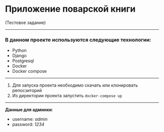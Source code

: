 # Приложение поварской книги
(Тестовое задание)
___
### В данном проекте используются следующие технологии:
* Python
* Django
* Postgresql
* Docker
* Docker compose
___
1. Для запуска проекта необходимо скачать или клонировать репосзиторий
2. Из директории проекта запустить ```docker-compose up```
---
**Данные для админки**:
* username: *admin*
* password: *1234*
